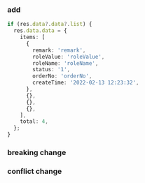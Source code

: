 ### add

```ts
if (res.data?.data?.list) {
  res.data.data = {
    items: [
      {
        remark: 'remark',
        roleValue: 'roleValue',
        roleName: 'roleName',
        status: '1',
        orderNo: 'orderNo',
        createTime: '2022-02-13 12:23:32',
      },
      {},
      {},
      {},
    ],
    total: 4,
  };
}
```

### breaking change

### conflict change
